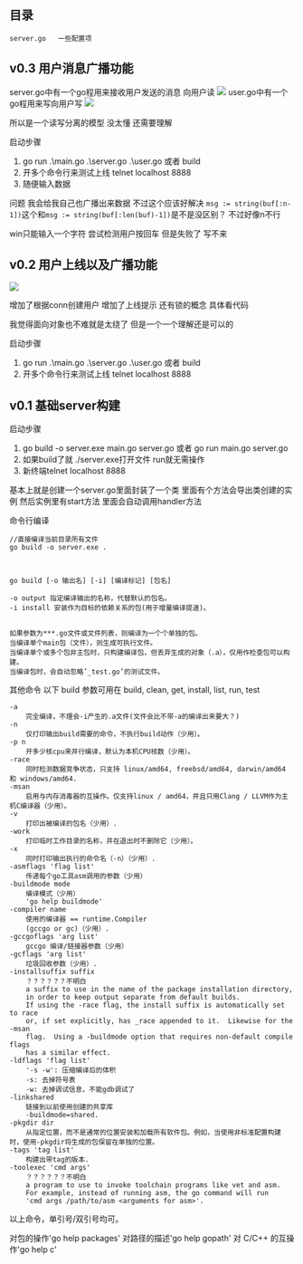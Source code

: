 ## 目录
```
server.go   一些配置项
```

## v0.3 用户消息广播功能
server.go中有一个go程用来接收用户发送的消息 向用户读
![](https://cdn.jsdelivr.net/gh/Loveyless/img-clouding/img/20220802033312.png)
user.go中有一个go程用来写向用户写
![](https://cdn.jsdelivr.net/gh/Loveyless/img-clouding/img/20220802033540.png)

所以是一个读写分离的模型 没太懂 还需要理解


启动步骤
1. go run .\main.go .\server.go .\user.go 或者 build
2. 开多个命令行来测试上线 telnet localhost 8888
3. 随便输入数据

问题 我会给我自己也广播出来数据 不过这个应该好解决
```msg := string(buf[:n-1])```这个和```msg := string(buf[:len(buf)-1])```是不是没区别？
不过好像n不行

win只能输入一个字符 尝试检测用户按回车 但是失败了 写不来


## v0.2 用户上线以及广播功能
![](https://cdn.jsdelivr.net/gh/Loveyless/img-clouding/img/20220802014908.png)

增加了根据conn创建用户
增加了上线提示
还有锁的概念
具体看代码

我觉得面向对象也不难就是太绕了 但是一个一个理解还是可以的

启动步骤
1. go run .\main.go .\server.go .\user.go 或者 build
2. 开多个命令行来测试上线 telnet localhost 8888


## v0.1 基础server构建
启动步骤
1. go build -o server.exe main.go server.go 或者 go run main.go server.go
2. 如果build了就 ./server.exe打开文件 run就无需操作
3. 新终端telnet localhost 8888

基本上就是创建一个server.go里面封装了一个类
里面有个方法会导出类创建的实例 然后实例里有start方法 里面会自动调用handler方法



命令行编译
```
//直接编译当前目录所有文件
go build -o server.exe .



go build [-o 输出名] [-i] [编译标记] [包名]

-o output 指定编译输出的名称，代替默认的包名。
-i install 安装作为目标的依赖关系的包(用于增量编译提速)。


如果参数为***.go文件或文件列表，则编译为一个个单独的包。
当编译单个main包（文件），则生成可执行文件。
当编译单个或多个包非主包时，只构建编译包，但丢弃生成的对象（.a），仅用作检查包可以构建。
当编译包时，会自动忽略’_test.go’的测试文件。
```
其他命令
以下 build 参数可用在 build, clean, get, install, list, run, test
```
-a
    完全编译，不理会-i产生的.a文件(文件会比不带-a的编译出来要大？)
-n
    仅打印输出build需要的命令，不执行build动作（少用）。
-p n
    开多少核cpu来并行编译，默认为本机CPU核数（少用）。
-race
    同时检测数据竞争状态，只支持 linux/amd64, freebsd/amd64, darwin/amd64 和 windows/amd64.
-msan
    启用与内存消毒器的互操作。仅支持linux / amd64，并且只用Clang / LLVM作为主机C编译器（少用）。
-v
    打印出被编译的包名（少用）.
-work
    打印临时工作目录的名称，并在退出时不删除它（少用）。
-x
    同时打印输出执行的命令名（-n）（少用）.
-asmflags 'flag list'
    传递每个go工具asm调用的参数（少用）
-buildmode mode
    编译模式（少用）
    'go help buildmode'
-compiler name
    使用的编译器 == runtime.Compiler
    (gccgo or gc)（少用）.
-gccgoflags 'arg list'
    gccgo 编译/链接器参数（少用）
-gcflags 'arg list'
    垃圾回收参数（少用）.
-installsuffix suffix
    ？？？？？？不明白
    a suffix to use in the name of the package installation directory,
    in order to keep output separate from default builds.
    If using the -race flag, the install suffix is automatically set to race
    or, if set explicitly, has _race appended to it.  Likewise for the -msan
    flag.  Using a -buildmode option that requires non-default compile flags
    has a similar effect.
-ldflags 'flag list'
    '-s -w': 压缩编译后的体积
    -s: 去掉符号表
    -w: 去掉调试信息，不能gdb调试了
-linkshared
    链接到以前使用创建的共享库
    -buildmode=shared.
-pkgdir dir
    从指定位置，而不是通常的位置安装和加载所有软件包。例如，当使用非标准配置构建时，使用-pkgdir将生成的包保留在单独的位置。
-tags 'tag list'
    构建出带tag的版本.
-toolexec 'cmd args'
    ？？？？？？不明白
    a program to use to invoke toolchain programs like vet and asm.
    For example, instead of running asm, the go command will run
    'cmd args /path/to/asm <arguments for asm>'.
```
以上命令，单引号/双引号均可。

对包的操作'go help packages'
对路径的描述'go help gopath'
对 C/C++ 的互操作'go help c'